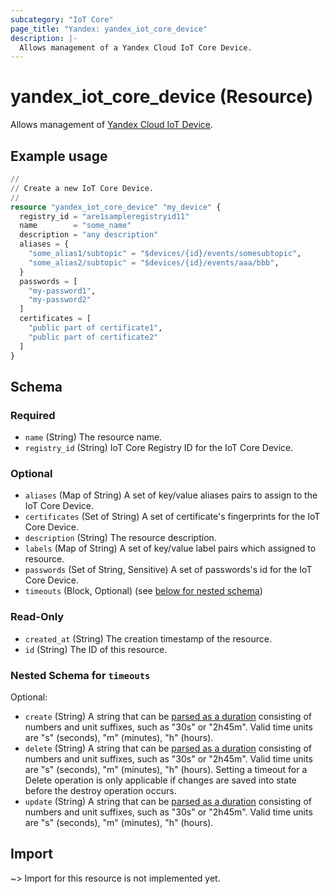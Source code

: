 ```yaml
---
subcategory: "IoT Core"
page_title: "Yandex: yandex_iot_core_device"
description: |-
  Allows management of a Yandex Cloud IoT Core Device.
---
```


# yandex_iot_core_device (Resource)

Allows management of [Yandex Cloud IoT Device](https://yandex.cloud/docs/iot-core/quickstart).

## Example usage

```terraform
//
// Create a new IoT Core Device.
//
resource "yandex_iot_core_device" "my_device" {
  registry_id = "are1sampleregistryid11"
  name        = "some_name"
  description = "any description"
  aliases = {
    "some_alias1/subtopic" = "$devices/{id}/events/somesubtopic",
    "some_alias2/subtopic" = "$devices/{id}/events/aaa/bbb",
  }
  passwords = [
    "my-password1",
    "my-password2"
  ]
  certificates = [
    "public part of certificate1",
    "public part of certificate2"
  ]
}
```

<!-- schema generated by tfplugindocs -->
## Schema

### Required

- `name` (String) The resource name.
- `registry_id` (String) IoT Core Registry ID for the IoT Core Device.

### Optional

- `aliases` (Map of String) A set of key/value aliases pairs to assign to the IoT Core Device.
- `certificates` (Set of String) A set of certificate's fingerprints for the IoT Core Device.
- `description` (String) The resource description.
- `labels` (Map of String) A set of key/value label pairs which assigned to resource.
- `passwords` (Set of String, Sensitive) A set of passwords's id for the IoT Core Device.
- `timeouts` (Block, Optional) (see [below for nested schema](#nestedblock--timeouts))

### Read-Only

- `created_at` (String) The creation timestamp of the resource.
- `id` (String) The ID of this resource.

<a id="nestedblock--timeouts"></a>
### Nested Schema for `timeouts`

Optional:

- `create` (String) A string that can be [parsed as a duration](https://pkg.go.dev/time#ParseDuration) consisting of numbers and unit suffixes, such as "30s" or "2h45m". Valid time units are "s" (seconds), "m" (minutes), "h" (hours).
- `delete` (String) A string that can be [parsed as a duration](https://pkg.go.dev/time#ParseDuration) consisting of numbers and unit suffixes, such as "30s" or "2h45m". Valid time units are "s" (seconds), "m" (minutes), "h" (hours). Setting a timeout for a Delete operation is only applicable if changes are saved into state before the destroy operation occurs.
- `update` (String) A string that can be [parsed as a duration](https://pkg.go.dev/time#ParseDuration) consisting of numbers and unit suffixes, such as "30s" or "2h45m". Valid time units are "s" (seconds), "m" (minutes), "h" (hours).

## Import

~> Import for this resource is not implemented yet.
